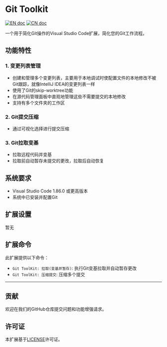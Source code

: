 # Git Toolkit
[![EN doc](https://img.shields.io/badge/document-English-blue.svg)](README.md)
[![CN doc](https://img.shields.io/badge/文档-中文版-blue.svg)](README_zh_CN.md)

一个用于简化Git操作的Visual Studio Code扩展，简化您的Git工作流程。

## 功能特性

### 1. 变更列表管理
- 创建和管理多个变更列表，主要用于本地调试时使配置文件的本地修改不被Git跟踪，就像IntelliJ IDEA的变更列表一样
- 使用了Git的skip-worktree功能
- 在源代码管理面板中直观地管理这些不需要提交的本地修改
- 支持有多个文件夹的工作区

### 2. Git提交压缩
- 通过可视化选择进行提交压缩

### 3. Git拉取变基
- 拉取远程代码并变基
- 拉取前自动暂存未提交的更改，拉取后自动恢复

## 系统要求
- Visual Studio Code 1.86.0 或更高版本
- 系统中已安装并配置Git

## 扩展设置
暂无

## 扩展命令

此扩展提供以下命令：
- `Git ToolKit: 拉取(变基并暂存)`: 执行Git变基拉取并自动暂存更改
- `Git ToolKit: 压缩提交`: 压缩多个提交

---

## 贡献
欢迎在我们的GitHub仓库提交问题和功能增强请求。

## 许可证
本扩展基于[LICENSE](LICENSE.txt)许可证。
